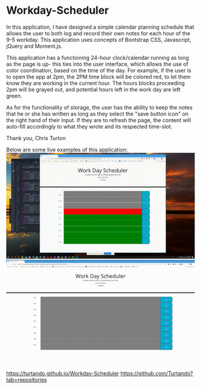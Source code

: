 # Workday-Scheduler

In this application, I have designed a simple calendar planning schedule that allows the user to both log and record their own notes for each hour of the 9-5 workday. This application uses concepts of Bootstrap CSS, Javascript, jQuery and Moment.js. 

This application has a functioning 24-hour clock/calendar running as long as the page is up- this ties into the user interface, which allows the use of color coordination, based on the time of the day. For example, if the user is to open the app at 2pm, the 2PM time block will be colored red, to let them know they are working in the current hour. The hours blocks proceeding 2pm will be grayed out, and potential hours left in the work day are left green. 

As for the functionality of storage, the user has the ability to keep the notes that he or she has written as long as they select the "save button icon" on the right hand of their input. If they are to refresh the page, the content will auto-fill accordingly to what they wrote and its respected time-slot. 

Thank you,
Chris Turton

Below are some live examples of this application:
![](./Assets/workdayschedulerdemo.gif) ![](./Assets/workdayschedulerdemo2.gif)


https://turtando.github.io/Workday-Scheduler
https://github.com/Turtando?tab=repositories